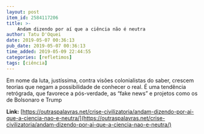 ```yaml
---
layout: post
item_id: 2584117206
title: >-
    Andam dizendo por aí que a ciência não é neutra
author: Tatu D'Oquei
date: 2019-05-07 00:36:13
pub_date: 2019-05-07 00:36:13
time_added: 2019-05-09 22:44:55
categories: [refletimos]
tags: [ciência]
---
```


Em nome da luta, justíssima, contra visões colonialistas do saber, crescem teorias que negam a possibilidade de conhecer o real. É uma tendência retrógrada, que favorece a pós-verdade, as “fake news” e projetos como os de Bolsonaro e Trump

**Link:** [https://outraspalavras.net/crise-civilizatoria/andam-dizendo-por-ai-que-a-ciencia-nao-e-neutra/](https://outraspalavras.net/crise-civilizatoria/andam-dizendo-por-ai-que-a-ciencia-nao-e-neutra/)

